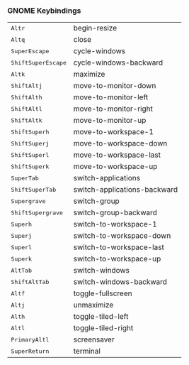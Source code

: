 ### GNOME Keybindings
<table>
<tr><td><kbd>Alt</kbd><kbd>r</kbd></td><td>begin-resize</td></tr>
<tr><td><kbd>Alt</kbd><kbd>q</kbd></td><td>close</td></tr>
<tr><td><kbd>Super</kbd><kbd>Escape</kbd></td><td>cycle-windows</td></tr>
<tr><td><kbd>Shift</kbd><kbd>Super</kbd><kbd>Escape</kbd></td><td>cycle-windows-backward</td></tr>
<tr><td><kbd>Alt</kbd><kbd>k</kbd></td><td>maximize</td></tr>
<tr><td><kbd>Shift</kbd><kbd>Alt</kbd><kbd>j</kbd></td><td>move-to-monitor-down</td></tr>
<tr><td><kbd>Shift</kbd><kbd>Alt</kbd><kbd>h</kbd></td><td>move-to-monitor-left</td></tr>
<tr><td><kbd>Shift</kbd><kbd>Alt</kbd><kbd>l</kbd></td><td>move-to-monitor-right</td></tr>
<tr><td><kbd>Shift</kbd><kbd>Alt</kbd><kbd>k</kbd></td><td>move-to-monitor-up</td></tr>
<tr><td><kbd>Shift</kbd><kbd>Super</kbd><kbd>h</kbd></td><td>move-to-workspace-1</td></tr>
<tr><td><kbd>Shift</kbd><kbd>Super</kbd><kbd>j</kbd></td><td>move-to-workspace-down</td></tr>
<tr><td><kbd>Shift</kbd><kbd>Super</kbd><kbd>l</kbd></td><td>move-to-workspace-last</td></tr>
<tr><td><kbd>Shift</kbd><kbd>Super</kbd><kbd>k</kbd></td><td>move-to-workspace-up</td></tr>
<tr><td><kbd>Super</kbd><kbd>Tab</kbd></td><td>switch-applications</td></tr>
<tr><td><kbd>Shift</kbd><kbd>Super</kbd><kbd>Tab</kbd></td><td>switch-applications-backward</td></tr>
<tr><td><kbd>Super</kbd><kbd>grave</kbd></td><td>switch-group</td></tr>
<tr><td><kbd>Shift</kbd><kbd>Super</kbd><kbd>grave</kbd></td><td>switch-group-backward</td></tr>
<tr><td><kbd>Super</kbd><kbd>h</kbd></td><td>switch-to-workspace-1</td></tr>
<tr><td><kbd>Super</kbd><kbd>j</kbd></td><td>switch-to-workspace-down</td></tr>
<tr><td><kbd>Super</kbd><kbd>l</kbd></td><td>switch-to-workspace-last</td></tr>
<tr><td><kbd>Super</kbd><kbd>k</kbd></td><td>switch-to-workspace-up</td></tr>
<tr><td><kbd>Alt</kbd><kbd>Tab</kbd></td><td>switch-windows</td></tr>
<tr><td><kbd>Shift</kbd><kbd>Alt</kbd><kbd>Tab</kbd></td><td>switch-windows-backward</td></tr>
<tr><td><kbd>Alt</kbd><kbd>f</kbd></td><td>toggle-fullscreen</td></tr>
<tr><td><kbd>Alt</kbd><kbd>j</kbd></td><td>unmaximize</td></tr>
<tr><td><kbd>Alt</kbd><kbd>h</kbd></td><td>toggle-tiled-left</td></tr>
<tr><td><kbd>Alt</kbd><kbd>l</kbd></td><td>toggle-tiled-right</td></tr>
<tr><td><kbd>Primary</kbd><kbd>Alt</kbd><kbd>l</kbd></td><td>screensaver</td></tr>
<tr><td><kbd>Super</kbd><kbd>Return</kbd></td><td>terminal</td></tr>
</table>

